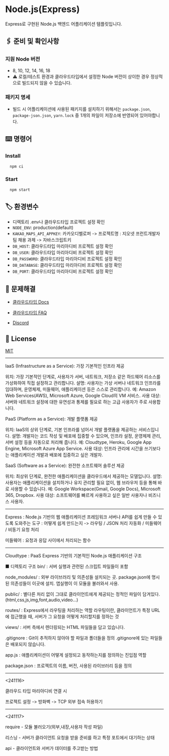 # Node.js(Express)

Express로 구현된 Node.js 백엔드 어플리케이션 템플릿입니다.
## 🖇️ 준비 및 확인사항

### 지원 Node 버전
- 8, 10, 12, 14, 16, 18
- ⚠️ 로컬/테스트 환경과 클라우드타입에서 설정한 Node 버전이 상이한 경우 정상적으로 빌드되지 않을 수 있습니다.

### 패키지 명세
- 빌드 시 어플리케이션에 사용된 패키지를 설치하기 위해서는 `package.json`, `package-json.json`, `yarn.lock` 중 1개의 파일이 저장소에 반영되어 있어야합니다.
## ⌨️ 명령어

### Install

```bash
  npm ci
```

### Start

```bash
  npm start
```


## 🏷️ 환경변수

- 디렉토리 .env나 클라우드타입 프로젝트 설정 확인
- `NODE_ENV`: production(default) 
- `KAKAO_MAPS_API_APPKEY`: 카카오디벨로퍼 -> 프로젝트명 : 지오넷 프런트개발자팀 채용 과제 -> 자바스크립트키
- `DB_HOST`: 클라우드타입 마리아디비 프로젝트 설정 확인
- `DB_USER`: 클라우드타입 마리아디비 프로젝트 설정 확인
- `DB_PASSWORD`: 클라우드타입 마리아디비 프로젝트 설정 확인
- `DB_DATABASE`: 클라우드타입 마리아디비 프로젝트 설정 확인
- `DB_PORT`: 클라우드타입 마리아디비 프로젝트 설정 확인


## 💬 문제해결

- [클라우드타입 Docs](https://docs.cloudtype.io/)

- [클라우드타입 FAQ](https://help.cloudtype.io/guide/faq)

- [Discord](https://discord.gg/U7HX4BA6hu)


## 📄 License

[MIT](https://choosealicense.com/licenses/mit/)

-------------

IaaS (Infrastructure as a Service): 가장 기본적인 인프라 제공

위치: 가장 기본적인 단계로, 사용자가 서버, 네트워크, 저장소 같은 하드웨어 리소스를 가상화하여 직접 설정하고 관리합니다.
설명: 사용자는 가상 서버나 네트워크 인프라를 임대하며, 운영체제, 미들웨어, 애플리케이션 등은 스스로 관리합니다. 예: Amazon Web Services(AWS), Microsoft Azure, Google Cloud의 VM 서비스.
사용 대상: 서버와 네트워크 설정에 대한 유연성과 통제를 필요로 하는 고급 사용자가 주로 사용합니다.

PaaS (Platform as a Service): 개발 플랫폼 제공

위치: IaaS의 상위 단계로, 기본 인프라를 넘어서 개발 플랫폼을 제공하는 서비스입니다.
설명: 개발자는 코드 작성 및 배포에 집중할 수 있으며, 인프라 설정, 운영체제 관리, 서버 설정 등을 자동으로 처리해 줍니다. 예: Cloudtype, Heroku, Google App Engine, Microsoft Azure App Service.
사용 대상: 인프라 관리에 시간을 쓰기보다는 애플리케이션 개발과 배포에 집중하고 싶은 개발자.

SaaS (Software as a Service): 완전한 소프트웨어 솔루션 제공

위치: 최상위 단계로, 완전한 애플리케이션을 클라우드에서 제공하는 모델입니다.
설명: 사용자는 애플리케이션을 설치하거나 유지 관리할 필요 없이, 웹 브라우저 등을 통해 바로 사용할 수 있습니다. 예: Google Workspace(Gmail, Google Docs), Microsoft 365, Dropbox.
사용 대상: 소프트웨어를 빠르게 사용하고 싶은 일반 사용자나 비즈니스 사용자.

--------------

Express : 
  Node.js 기반의 웹 애플리케이션 프레임워크
  서버나 API를 쉽게 만들 수 있도록 도와주는 도구
  : 어떻게 쉽게 만드는지 -> 라우팅 / JSON 처리 자동화 / 미들웨어 / 비동기 요청 처리

미들웨어 :
요청과 응답 사이에서 처리되는 함수

--------------

Cloudtype : PaaS
Express 기반의 기본적인 Node.js 애플리케이션 구조

■ 디렉토리 구조
bin/ : 서버 실행과 관련된 스크립트 파일들이 포함

node_modules/ : 
외부 라이브러리 및 의존성들 설치되는 곳.
package.json에 명시된 의존성들이 이곳에 설치.
앱실행이 이 모듈을 불러와서 사용.

public/ : 
별다른 처리 없이 그대로 클라이언트에게 제공되는 정적인 파일이 담겨있다.
(html,css,js,img,font,audio,video...)

routes/ : 
Express에서 라우팅을 처리하는 역할
라우팅이란, 클라이언트가 특정 URL에 접근했을 때, 
서버가 그 요청을 어떻게 처리할지를 정하는 것

views/ : 
서버 측에서 렌더링되는 HTML 파일들을 담고 있습니다.

.gitignore : 
Git이 추적하지 않아야 할 파일과 폴더들을 정의
.gitignore에 있는 파일들은 배포되지 않습니다.

app.js : 
애플리케이션이 어떻게 설정되고 동작하는지를 정의하는 진입점 역할

package.json : 프로젝트의 이름, 버전, 사용된 라이브러리 등을 정의

--------------

<241116>

클라우드 타입 마리아디비 연결 시 

프로젝트 설정 -> 방화벽 -> TCP 외부 접속 허용하기

--------------

<241117>

require - 모듈 불러오기(외부,내장,사용자 작성 파일)

리스닝 - 서버가 클라이언트 요청을 받을 준비를 하고 특정 포트에서 대기하는 상태

api - 클라이언트와 서버가 데이터를 주고받는 방법